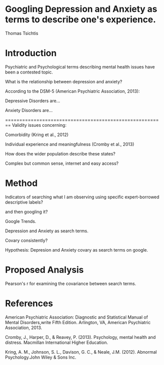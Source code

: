 Googling Depression and Anxiety as terms to describe one's experience.
========================================================
Thomas Tsichtis


Introduction
========================================================
Psychiatric and Psychological terms describing mental health issues have been a contested topic.

What is the relationship between depression and anxiety?

According to the DSM-5    (American Psychiatric Association, 2013):   

Depressive Disorders are...

Anxiety Disorders are...

========================================================
Validity issues concerning:

Comorbidity (Kring et al., 2012)

Individual experience and meaningfulness (Cromby et al., 2013)

How does the wider population describe these states?

 Complex but common sense, internet and easy access?

Method
========================================================
Indicators of searching what I am observing using specific expert-borrowed descriptive labels?

and then googling it?

Google Trends.

Depression and Anxiety as search terms.

Covary consistently?

Hypothesis: Depresion and Anxiety covary as search terms on google.

Proposed Analysis
========================================================
Pearson's r for examining the covariance between search terms.

References
========================================================
American Psychiatric Association: Diagnostic and Statistical Manual of Mental Disorders,write Fifth Edition. Arlington, VA, American Psychiatric Association, 2013.

Cromby, J., Harper, D., & Reavey, P. (2013). Psychology, mental health and distress. Macmillan International Higher Education.

Kring, A. M., Johnson, S. L., Davison, G. C., & Neale, J.M. (2012). Abnormal Psychology.John Wiley & Sons Inc.

